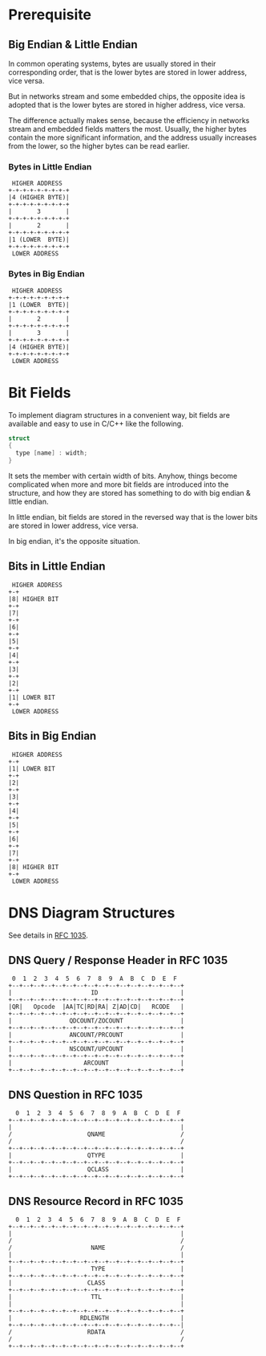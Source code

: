 # Prerequisite
## Big Endian & Little Endian
In common operating systems, bytes are usually stored in their corresponding order, that is the lower bytes are stored in lower address, vice versa.

But in networks stream and some embedded chips, the opposite idea is adopted that is the lower bytes are stored in higher address, vice versa.

The difference actually makes sense, because the efficiency in networks stream and embedded fields matters the most. Usually, the higher bytes contain the more significant information, and the address usually increases from the lower, so the higher bytes can be read earlier.

### Bytes in Little Endian
```
 HIGHER ADDRESS
+-+-+-+-+-+-+-+-+
|4 (HIGHER BYTE)|
+-+-+-+-+-+-+-+-+
|       3       |
+-+-+-+-+-+-+-+-+
|       2       |
+-+-+-+-+-+-+-+-+
|1 (LOWER  BYTE)|
+-+-+-+-+-+-+-+-+
 LOWER ADDRESS
```

### Bytes in Big Endian
```
 HIGHER ADDRESS
+-+-+-+-+-+-+-+-+
|1 (LOWER  BYTE)|
+-+-+-+-+-+-+-+-+
|       2       |
+-+-+-+-+-+-+-+-+
|       3       |
+-+-+-+-+-+-+-+-+
|4 (HIGHER BYTE)|
+-+-+-+-+-+-+-+-+
 LOWER ADDRESS
```

# Bit Fields
To implement diagram structures in a convenient way, bit fields are available and easy to use in C/C++ like the following.

```c++
struct
{
  type [name] : width;
}
```

It sets the member with certain width of bits. Anyhow, things become complicated when more and more bit fields are introduced into the structure, and how they are stored has something to do with big endian & little endian.

In little endian, bit fields are stored in the reversed way that is the lower bits are stored in lower address, vice versa.

In big endian, it's the opposite situation.
## Bits in Little Endian
```
 HIGHER ADDRESS
+-+
|8| HIGHER BIT
+-+
|7|
+-+
|6|
+-+
|5|
+-+
|4|
+-+
|3|
+-+
|2|
+-+
|1| LOWER BIT
+-+
 LOWER ADDRESS
```

## Bits in Big Endian
```
 HIGHER ADDRESS
+-+
|1| LOWER BIT
+-+
|2|
+-+
|3|
+-+
|4|
+-+
|5|
+-+
|6|
+-+
|7|
+-+
|8| HIGHER BIT
+-+
 LOWER ADDRESS
```

# DNS Diagram Structures
See details in [RFC 1035](https://www.ietf.org/rfc/rfc1035.txt).
## DNS Query / Response Header in RFC 1035
```
 0  1  2  3  4  5  6  7  8  9  A  B  C  D  E  F
+--+--+--+--+--+--+--+--+--+--+--+--+--+--+--+--+
|                      ID                       |
+--+--+--+--+--+--+--+--+--+--+--+--+--+--+--+--+
|QR|   Opcode  |AA|TC|RD|RA| Z|AD|CD|   RCODE   |
+--+--+--+--+--+--+--+--+--+--+--+--+--+--+--+--+
|                QDCOUNT/ZOCOUNT                |
+--+--+--+--+--+--+--+--+--+--+--+--+--+--+--+--+
|                ANCOUNT/PRCOUNT                |
+--+--+--+--+--+--+--+--+--+--+--+--+--+--+--+--+
|                NSCOUNT/UPCOUNT                |
+--+--+--+--+--+--+--+--+--+--+--+--+--+--+--+--+
|                    ARCOUNT                    |
+--+--+--+--+--+--+--+--+--+--+--+--+--+--+--+--+
```
## DNS Question in RFC 1035
```
  0  1  2  3  4  5  6  7  8  9  A  B  C  D  E  F
+--+--+--+--+--+--+--+--+--+--+--+--+--+--+--+--+
|                                               |
/                     QNAME                     /
/                                               /
+--+--+--+--+--+--+--+--+--+--+--+--+--+--+--+--+
|                     QTYPE                     |
+--+--+--+--+--+--+--+--+--+--+--+--+--+--+--+--+
|                     QCLASS                    |
+--+--+--+--+--+--+--+--+--+--+--+--+--+--+--+--+
```
## DNS Resource Record in RFC 1035
```
  0  1  2  3  4  5  6  7  8  9  A  B  C  D  E  F
+--+--+--+--+--+--+--+--+--+--+--+--+--+--+--+--+
|                                               |
/                                               /
/                      NAME                     /
|                                               |
+--+--+--+--+--+--+--+--+--+--+--+--+--+--+--+--+
|                      TYPE                     |
+--+--+--+--+--+--+--+--+--+--+--+--+--+--+--+--+
|                     CLASS                     |
+--+--+--+--+--+--+--+--+--+--+--+--+--+--+--+--+
|                      TTL                      |
|                                               |
+--+--+--+--+--+--+--+--+--+--+--+--+--+--+--+--+
|                   RDLENGTH                    |
+--+--+--+--+--+--+--+--+--+--+--+--+--+--+--+--|
/                     RDATA                     /
/                                               /
+--+--+--+--+--+--+--+--+--+--+--+--+--+--+--+--+
```

